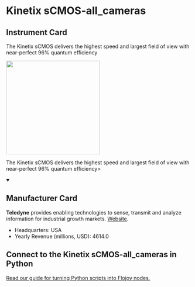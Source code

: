 
# Kinetix sCMOS-all_cameras

## Instrument Card

<div className="flex">

<div>

The Kinetix sCMOS delivers the highest speed and largest field of view with near-perfect 96% quantum efficiency

</div>

<img width="256" src="https://v5.airtableusercontent.com/v1/19/19/1691539200000/jCU04g21bAkEHWXOPGp38w/PasVhD9FwzPDuDwOqaRrJCF87K-tRfkRox65OgJIJIe6dkFUX-OpKee_al7fk3oo-zPt1EwRER7eYIZvCIjhbdrpag9Uc9UwiBedfLhK6dlRtj6DvdmPIW---rtRgb67/PNszYtIifIsV13dAC_JGPgqxa2x-8trKBz_jXmCdgbw"/>

</div>

The Kinetix sCMOS delivers the highest speed and largest field of view with near-perfect 96% quantum efficiency>

<details open>
<summary><h2>Manufacturer Card</h2></summary>

**Teledyne** provides enabling technologies to sense, transmit and analyze information for industrial growth markets. <a href="https://www.teledyne.com">Website</a>.

<ul>
  <li>Headquarters: USA</li>
  <li>Yearly Revenue (millions, USD): 4614.0</li>
</ul>
</details>

## Connect to the Kinetix sCMOS-all_cameras in Python

[Read our guide for turning Python scripts into Flojoy nodes.](https://docs.flojoy.ai/custom-nodes/creating-custom-node/)


